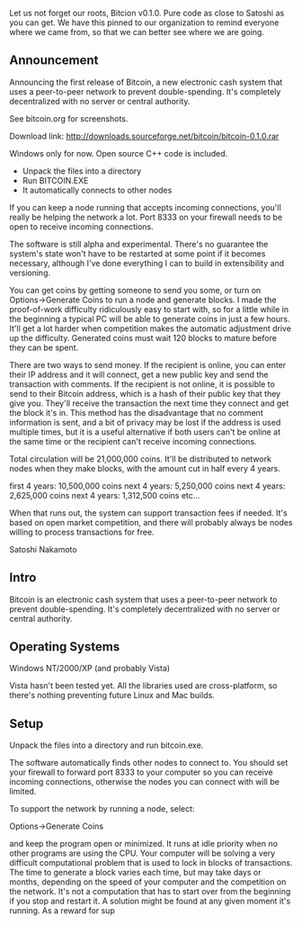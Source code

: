 Let us not forget our roots, Bitcion v0.1.0. Pure code as close to Satoshi as you can get.
We have this pinned to our organization to remind everyone where we came from, so that we
can better see where we are going.

Announcement
-----
Announcing the first release of Bitcoin, a new electronic cash
system that uses a peer-to-peer network to prevent double-spending.
It's completely decentralized with no server or central authority.

See bitcoin.org for screenshots.

Download link:
http://downloads.sourceforge.net/bitcoin/bitcoin-0.1.0.rar

Windows only for now. Open source C++ code is included.

- Unpack the files into a directory
- Run BITCOIN.EXE
- It automatically connects to other nodes

If you can keep a node running that accepts incoming connections,
you'll really be helping the network a lot. Port 8333 on your
firewall needs to be open to receive incoming connections.

The software is still alpha and experimental. There's no guarantee
the system's state won't have to be restarted at some point if it
becomes necessary, although I've done everything I can to build in
extensibility and versioning.

You can get coins by getting someone to send you some, or turn on
Options->Generate Coins to run a node and generate blocks. I made
the proof-of-work difficulty ridiculously easy to start with, so
for a little while in the beginning a typical PC will be able to
generate coins in just a few hours. It'll get a lot harder when
competition makes the automatic adjustment drive up the difficulty.
Generated coins must wait 120 blocks to mature before they can be
spent.

There are two ways to send money. If the recipient is online, you
can enter their IP address and it will connect, get a new public
key and send the transaction with comments. If the recipient is
not online, it is possible to send to their Bitcoin address, which
is a hash of their public key that they give you. They'll receive
the transaction the next time they connect and get the block it's
in. This method has the disadvantage that no comment information
is sent, and a bit of privacy may be lost if the address is used
multiple times, but it is a useful alternative if both users can't
be online at the same time or the recipient can't receive incoming
connections.

Total circulation will be 21,000,000 coins. It'll be distributed
to network nodes when they make blocks, with the amount cut in half
every 4 years.

first 4 years: 10,500,000 coins
next 4 years: 5,250,000 coins
next 4 years: 2,625,000 coins
next 4 years: 1,312,500 coins
etc...

When that runs out, the system can support transaction fees if
needed. It's based on open market competition, and there will
probably always be nodes willing to process transactions for free.

Satoshi Nakamoto


Intro
-----
Bitcoin is an electronic cash system that uses a peer-to-peer network to
prevent double-spending.  It's completely decentralized with no server or
central authority.


Operating Systems
-----------------
Windows NT/2000/XP (and probably Vista)

Vista hasn't been tested yet.  All the libraries used are cross-platform, so
there's nothing preventing future Linux and Mac builds.


Setup
-----
Unpack the files into a directory and run bitcoin.exe.

The software automatically finds other nodes to connect to.  You should set
your firewall to forward port 8333 to your computer so you can receive incoming
connections, otherwise the nodes you can connect with will be limited.

To support the network by running a node, select:

  Options->Generate Coins

and keep the program open or minimized.  It runs at idle priority when no other
programs are using the CPU.  Your computer will be solving a very difficult
computational problem that is used to lock in blocks of transactions.  The time
to generate a block varies each time, but may take days or months, depending
on the speed of your computer and the competition on the network.  It's not a
computation that has to start over from the beginning if you stop and restart
it.  A solution might be found at any given moment it's running.  As a reward
for sup